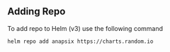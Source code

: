 ## Adding Repo

To add repo to Helm (v3) use the following command
```shell
helm repo add anapsix https://charts.random.io
```

